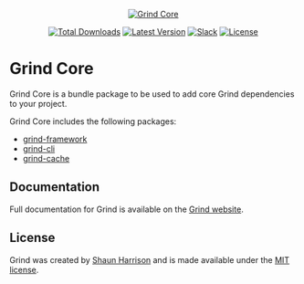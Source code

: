 <p align="center"><a href="https://grind.rocks"><img src="https://s3.amazonaws.com/assets.grind.rocks/docs/img/grind-core.svg" alt="Grind Core" /></a></p>

<p align="center">
<a href="https://www.npmjs.com/package/grind-core"><img src="https://img.shields.io/npm/dt/grind-core.svg" alt="Total Downloads"></a>
<a href="https://www.npmjs.com/package/grind-core"><img src="https://img.shields.io/npm/v/grind-core.svg" alt="Latest Version"></a>
<a href="https:/grind.chat"><img src="https://grind.chat/badge.svg" alt="Slack"></a>
<a href="https://www.npmjs.com/package/grind-core"><img src="https://img.shields.io/npm/l/grind-core.svg" alt="License"></a>
</p>

# Grind Core

Grind Core is a bundle package to be used to add core Grind dependencies to your project.

Grind Core includes the following packages:

* [grind-framework](https://github.com/grindjs/framework)
* [grind-cli](https://github.com/grindjs/cli)
* [grind-cache](https://github.com/grindjs/cache)

## Documentation

Full documentation for Grind is available on the [Grind website](https://grind.rocks/).

## License

Grind was created by [Shaun Harrison](https://github.com/shnhrrsn) and is made available under the [MIT license](LICENSE).
